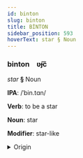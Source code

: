 ```yaml
---
id: binton
slug: binton
title: BİNTON
sidebar_position: 593
hoverText: star § Noun
---
```


### binton&emsp;<span kind="abugida">ʋ̃ɟc̃</span>

*star* **§** Noun

**IPA**: /ˈbin.tɑn/

**Verb**: to be a star

**Noun**: star

**Modifier**: star-like

<details>
    <summary>Origin</summary>
    Malay bintang /bintaŋ/<br/>
    <em>Austronesian Language Family</em>
</details>